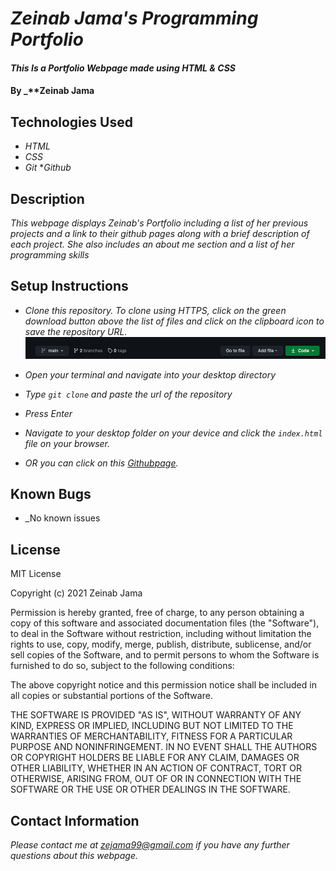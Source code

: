 # _Zeinab Jama's Programming Portfolio_

#### _This Is a Portfolio Webpage made using HTML & CSS_

#### By _**Zeinab Jama

## Technologies Used

* _HTML_
* _CSS_
* _Git_
*_Github_

## Description

_This webpage displays Zeinab's Portfolio including a list of her previous projects and a link to their github pages along with a brief description of each project. She also includes an about me section and a list of her programming skills_

## Setup Instructions

* _Clone this repository. To clone using HTTPS, click on the green download button above the list of files and click on the clipboard icon to save the repository URL._
[![Clone button](img/clone.png)](#)

* _Open your terminal and navigate into your desktop directory_
* _Type `git clone` and paste the url of the repository_
* _Press Enter_
* _Navigate to your desktop folder on your device and click the `index.html` file on your browser._
* _OR you can click on this [Githubpage](https://zejama.github.io/Independent-Project1/)._

## Known Bugs

* _No known issues 

## License

MIT License

Copyright (c) 2021 Zeinab Jama

Permission is hereby granted, free of charge, to any person obtaining a copy
of this software and associated documentation files (the "Software"), to deal
in the Software without restriction, including without limitation the rights
to use, copy, modify, merge, publish, distribute, sublicense, and/or sell
copies of the Software, and to permit persons to whom the Software is
furnished to do so, subject to the following conditions:

The above copyright notice and this permission notice shall be included in all
copies or substantial portions of the Software.

THE SOFTWARE IS PROVIDED "AS IS", WITHOUT WARRANTY OF ANY KIND, EXPRESS OR
IMPLIED, INCLUDING BUT NOT LIMITED TO THE WARRANTIES OF MERCHANTABILITY,
FITNESS FOR A PARTICULAR PURPOSE AND NONINFRINGEMENT. IN NO EVENT SHALL THE
AUTHORS OR COPYRIGHT HOLDERS BE LIABLE FOR ANY CLAIM, DAMAGES OR OTHER
LIABILITY, WHETHER IN AN ACTION OF CONTRACT, TORT OR OTHERWISE, ARISING FROM,
OUT OF OR IN CONNECTION WITH THE SOFTWARE OR THE USE OR OTHER DEALINGS IN THE
SOFTWARE.

## Contact Information
_Please contact me at zejama99@gmail.com if you have any further questions about this webpage._